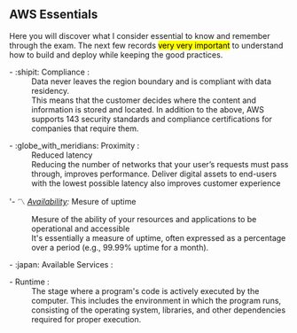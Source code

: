 ## AWS Essentials

Here you will discover what I consider essential to know and remember through the exam. The next few records <mark>very very important</mark> to understand how to build and deploy while keeping the good practices.
<dl>
<dt> - :shipit: Compliance : </dt><dd> Data never leaves the region boundary and is compliant with data residency.</dd> <dd>This means that the customer decides where the content and information is stored and located. 
  In addition to the above, AWS supports 143 security standards and compliance certifications for companies that require them.</dd>
</dl>

<dl>
<dt> - :globe_with_meridians: Proximity : </dt><dd> Reduced latency</dd>
<dd> Reducing the number of networks that your user’s requests must pass through, improves performance. Deliver digital assets to end-users with the lowest possible latency also improves customer experience </dd>
</dl>


 '- :part_alternation_mark: *[Availability](./AWS-Availability.md):* Mesure of uptime</dd>
<dd>Mesure of the ability of your resources and applications to be operational and accessible</dd>
<dd>It's essentially a measure of uptime, often expressed as a percentage over a period (e.g., 99.99% uptime for a month).</dd>


<dl>
<dt> - :japan: Available Services : <dt><dd>
</dl>

<dl>
<dt> - Runtime : </dt><dd>The stage where a program's code is actively executed by the computer. This includes the environment in which the program runs, consisting of the operating system, libraries, and other dependencies required for proper execution.</dd>
</dl>
